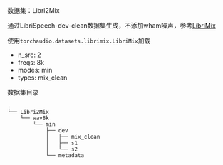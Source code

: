 数据集：Libri2Mix

通过LibriSpeech-dev-clean数据集生成，不添加wham噪声，参考[LibriMix](https://github.com/JorisCos/LibriMix)

使用`torchaudio.datasets.librimix.LibriMix`加载

- n_src: 2
- freqs: 8k
- modes: min
- types: mix_clean

数据集目录

```
.
└── Libri2Mix
    └── wav8k
        └── min
            ├── dev
            │   ├── mix_clean
            │   ├── s1
            │   └── s2
            └── metadata
```